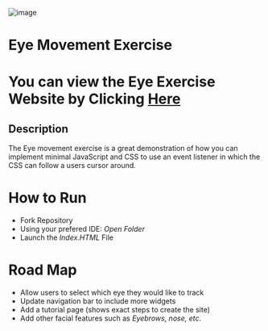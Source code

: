 ![image](https://user-images.githubusercontent.com/92131037/169732122-b28271ec-5fbd-435f-b0f3-1754c8585007.png)
# Eye Movement Exercise
# You can view the Eye Exercise Website by Clicking [Here](https://abdulfadel.github.io/eyemovement/)

## Description 
The Eye movement exercise is a great demonstration of how you can implement minimal JavaScript and CSS to use an event listener in which the CSS can follow a users cursor around. 

# How to Run
- Fork Repository
- Using your prefered IDE: *Open Folder*
- Launch the *Index.HTML* File

# Road Map 
- Allow users to select which eye they would like to track
- Update navigation bar to include more widgets
- Add a tutorial page (shows exact steps to create the site)
- Add other facial features such as *Eyebrows, nose, etc.* 
